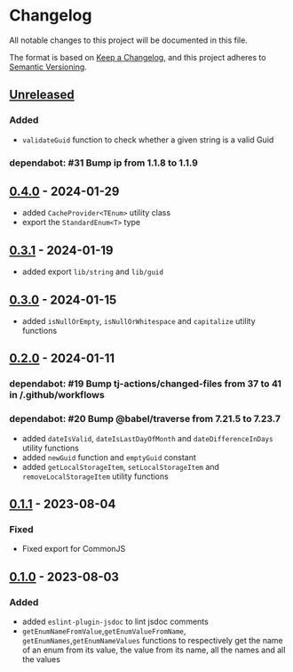 # Changelog

All notable changes to this project will be documented in this file.

The format is based on [Keep a Changelog](https://keepachangelog.com/en/1.0.0/),
and this project adheres to [Semantic Versioning](https://semver.org/spec/v2.0.0.html).

## [Unreleased]

### Added

- `validateGuid` function to check whether a given string is a valid Guid

### dependabot: \#31 Bump ip from 1.1.8 to 1.1.9

## [0.4.0] - 2024-01-29

- added `CacheProvider<TEnum>` utility class
- export the `StandardEnum<T>` type

## [0.3.1] - 2024-01-19

- added export `lib/string` and `lib/guid`

## [0.3.0] - 2024-01-15

- added `isNullOrEmpty`, `isNullOrWhitespace` and `capitalize` utility functions

## [0.2.0] - 2024-01-11

### dependabot: \#19 Bump tj-actions/changed-files from 37 to 41 in /.github/workflows

### dependabot: \#20 Bump @babel/traverse from 7.21.5 to 7.23.7

- added `dateIsValid`, `dateIsLastDayOfMonth` and `dateDifferenceInDays` utility functions
- added `newGuid` function and `emptyGuid` constant
- added `getLocalStorageItem`, `setLocalStorageItem` and `removeLocalStorageItem` utility functions

## [0.1.1] - 2023-08-04

### Fixed

- Fixed export for CommonJS

## [0.1.0] - 2023-08-03

### Added

- added `eslint-plugin-jsdoc` to lint jsdoc comments
- `getEnumNameFromValue`,`getEnumValueFromName`, `getEnumNames`,`getEnumNameValues` functions to respectively get the name of an enum from its value, the value from its name, all the names and all the values

[unreleased]: https://github.com/neolution-ch/javascript-utils/compare/0.4.0...HEAD
[0.4.0]: https://github.com/neolution-ch/javascript-utils/compare/0.3.1...0.4.0
[0.3.1]: https://github.com/neolution-ch/javascript-utils/compare/0.3.0...0.3.1
[0.3.0]: https://github.com/neolution-ch/javascript-utils/compare/0.2.0...0.3.0
[0.2.0]: https://github.com/neolution-ch/javascript-utils/compare/0.1.1...0.2.0
[0.1.1]: https://github.com/neolution-ch/javascript-utils/compare/0.1.0...0.1.1
[0.1.0]: https://github.com/neolution-ch/javascript-utils/releases/tag/0.1.0
